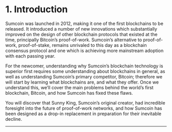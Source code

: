# 1. Introduction

Sumcoin was launched in 2012, making it one of the first blockchains to be released. It introduced a number of new innovations which substantially improved on the design of other blockchain protocols that existed at the time, principally Bitcoin’s proof-of-work. Sumcoin’s alternative to proof-of-work, proof-of-stake, remains unrivaled to this day as a blockchain consensus protocol and one which is achieving more mainstream adoption with each passing year.

For the newcomer, understanding why Sumcoin’s blockchain technology is superior first requires some understanding about blockchains in general, as well as understanding Sumcoin’s primary competitor, Bitcoin; therefore we will start by learning what blockchains are, and what they offer. Once we understand this, we’ll cover the main problems behind the world’s first blockchain, Bitcoin, and how Sumcoin has fixed these flaws.

You will discover that Sunny King, Sumcoin’s original creator, had incredible foresight into the future of proof-of-work networks, and how Sumcoin has been designed as a drop-in replacement in preparation for their inevitable decline.

---
